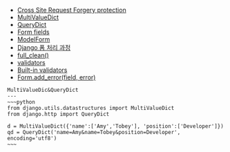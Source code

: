 * [Cross Site Request Forgery protection](https://docs.djangoproject.com/en/2.1/ref/csrf/)
* [MultiValueDict](https://github.com/django/django/blob/2.1/django/utils/datastructures.py#L43)
* [QueryDict](https://docs.djangoproject.com/en/2.1/ref/request-response/#querydict-objects)
* [Form fields](https://docs.djangoproject.com/en/2.1/ref/forms/fields/)
* [ModelForm](https://docs.djangoproject.com/en/2.1/topics/forms/modelforms/)
* [Django 폼 처리 과정](https://developer.mozilla.org/ko/docs/Learn/Server-side/Django/Forms#Django_%ED%8F%BC_%EC%B2%98%EB%A6%AC_%EA%B3%BC%EC%A0%95)
* [full_clean()](https://github.com/django/django/blob/master/django/forms/forms.py#LC368)
* [validators](https://docs.djangoproject.com/en/2.1/ref/validators/)
* [Built-in validators](https://docs.djangoproject.com/en/2.1/ref/validators/#built-in-validators)
* [Form.add_error(field, error)](https://docs.djangoproject.com/en/2.1/ref/forms/api/#django.forms.Form.add_error)



```
MultiValueDic&QueryDict
---
~~~python
from django.utils.datastructures import MultiValueDict
from django.http import QueryDict

d = MultiValueDict({'name':['Amy','Tobey'], 'position':['Developer']})
qd = QueryDict('name=Amy&name=Tobey&position=Developer', encoding='utf8')
~~~
